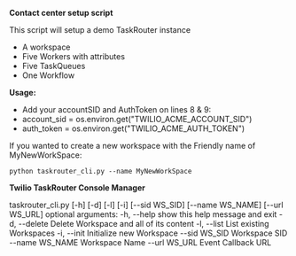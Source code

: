 **Contact center setup script**

This script will setup a demo TaskRouter instance

- A workspace
- Five Workers with attributes
- Five TaskQueues 
- One Workflow

**Usage:**

- Add your accountSID and AuthToken on lines 8 & 9:
-  account_sid = os.environ.get("TWILIO_ACME_ACCOUNT_SID")
-  auth_token = os.environ.get("TWILIO_ACME_AUTH_TOKEN")

If you wanted to create a new workspace with the Friendly name of MyNewWorkSpace:

`python taskrouter_cli.py --name MyNewWorkSpace`

**Twilio TaskRouter Console Manager**

taskrouter_cli.py [-h] [-d] [-l] [-i] [--sid WS_SID] [--name WS_NAME]
                         [--url WS_URL]
optional arguments:
  -h, --help      show this help message and exit
  -d, --delete    Delete Workspace and all of its content
  -l, --list      List existing Workspaces
  -i, --init      Initialize new Workspace
  --sid WS_SID    Workspace SID
  --name WS_NAME  Workspace Name
  --url WS_URL    Event Callback URL

